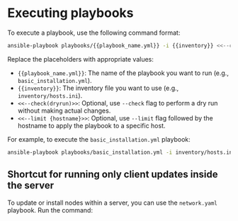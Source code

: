 # Executing playbooks

To execute a playbook, use the following command format:

```bash
ansible-playbook playbooks/{{playbook_name.yml}} -i {{inventory}} <<--check(dryrun)>> <<--limit {hostname}>>
```

Replace the placeholders with appropriate values:
- `{{playbook_name.yml}}`: The name of the playbook you want to run (e.g., `basic_installation.yml`).
- `{{inventory}}`: The inventory file you want to use (e.g., `inventory/hosts.ini`).
- `<<--check(dryrun)>>`: Optional, use `--check` flag to perform a dry run without making actual changes.
- `<<--limit {hostname}>>`: Optional, use `--limit` flag followed by the hostname to apply the playbook to a specific host.

For example, to execute the `basic_installation.yml` playbook:

```bash
ansible-playbook playbooks/basic_installation.yml -i inventory/hosts.ini
```

## Shortcut for running only client updates inside the server

To update or install nodes within a server, you can use the `network.yaml` playbook. Run the command:
